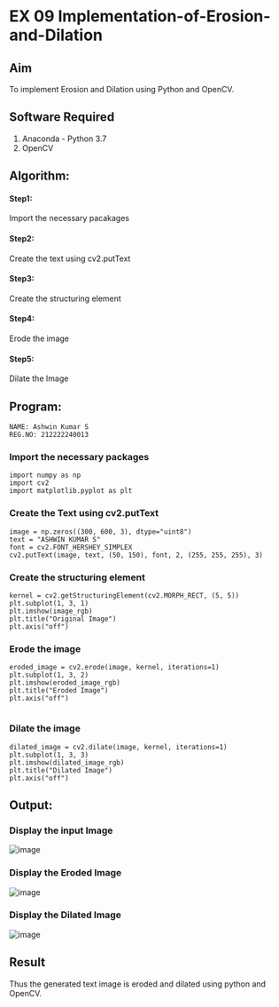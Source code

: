 # EX 09 Implementation-of-Erosion-and-Dilation
## Aim
To implement Erosion and Dilation using Python and OpenCV.
## Software Required
1. Anaconda - Python 3.7
2. OpenCV
## Algorithm:
#### Step1:<br>
Import the necessary pacakages

#### Step2:<br>
Create the text using cv2.putText

#### Step3:<br>
Create the structuring element

#### Step4:<br>
Erode the image


#### Step5: <br>
Dilate the Image

 
## Program:
```
NAME: Ashwin Kumar S
REG.NO: 212222240013
```

### Import the necessary packages
``` 
import numpy as np
import cv2
import matplotlib.pyplot as plt
```
### Create the Text using cv2.putText
```
image = np.zeros((300, 600, 3), dtype="uint8")
text = "ASHWIN KUMAR S"
font = cv2.FONT_HERSHEY_SIMPLEX
cv2.putText(image, text, (50, 150), font, 2, (255, 255, 255), 3)
```
### Create the structuring element
``` 
kernel = cv2.getStructuringElement(cv2.MORPH_RECT, (5, 5))
plt.subplot(1, 3, 1)
plt.imshow(image_rgb)
plt.title("Original Image")
plt.axis("off")
```
### Erode the image
``` 
eroded_image = cv2.erode(image, kernel, iterations=1)
plt.subplot(1, 3, 2)
plt.imshow(eroded_image_rgb)
plt.title("Eroded Image")
plt.axis("off")


```
### Dilate the image
``` 
dilated_image = cv2.dilate(image, kernel, iterations=1)
plt.subplot(1, 3, 3)
plt.imshow(dilated_image_rgb)
plt.title("Dilated Image")
plt.axis("off")

```

## Output:
### Display the input Image
![image](https://github.com/user-attachments/assets/36f91839-1a43-4f9e-a3fb-23f2c8df0e8c)

### Display the Eroded Image
![image](https://github.com/user-attachments/assets/f9bf41f9-bc47-498b-b6f7-f890e36b4f2c)

### Display the Dilated Image
![image](https://github.com/user-attachments/assets/1837df26-981a-407c-b1aa-5da31118c6ff)

## Result
Thus the generated text image is eroded and dilated using python and OpenCV.
